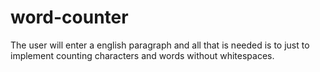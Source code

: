 # word-counter
The user will enter a english paragraph and all that is needed is to just to implement counting characters and words without whitespaces.
